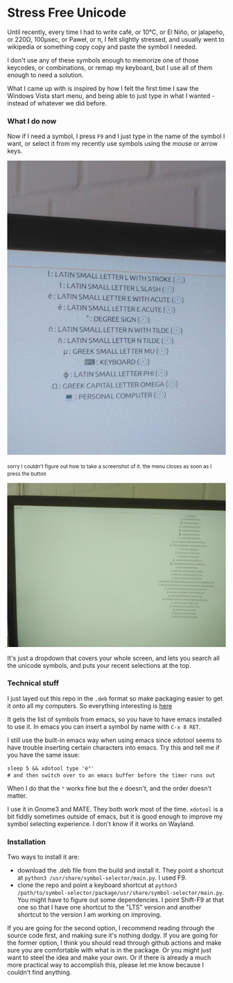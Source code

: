 # Stress Free Unicode

Until recently, every time I had to write café, or 10°C, or El Niño, or
jalapeño, or 220Ω, 100μsec, or Paweł, or π, I felt slightly stressed, and
usually went to wikipedia or something copy copy and paste the symbol I needed.

I don't use any of these symbols enough to memorize one of those keycodes, or
combinations, or remap my keyboard, but I use all of them enough to need a
solution.

What I came up with is inspired by how I felt the first time I saw the
Windows Vista start menu, and being able to just type in what I wanted - instead
of whatever we did before.

### What I do now

Now if I need a symbol, I press `F9` and I just type in the name of the symbol
I want, or select it from my recently use symbols using the mouse or arrow keys.

![close up of dropdown](pics/closeup.jpg)

<small>
	sorry I couldn't figure out how to take a screenshot of it. the menu closes
	as soon as I press the button
</small>

![search for integral sing](pics/search.jpeg)

It's just a dropdown that covers your whole screen, and lets you search all the
unicode symbols, and puts your recent selections at the top.

### Technical stuff

I just layed out this repo in the `.deb` format so make packaging easier to get
it onto all my computers. So everything interesting is
[here](package/usr/share/symbol-selector/)

It gets the list of symbols from emacs, so you have to have emacs
installed to use it. In emacs you can insert a symbol by name with `C-x 8 RET`.

I still use the built-in emacs way when using emacs since xdotool seems to have
trouble inserting certain characters into emacs. Try this and tell me if you
have the same issue:

```
sleep 5 && xdotool type 'é°'
# and then switch over to an emacs buffer before the timer runs out
```

When I do that the `°` works fine but the `é` doesn't, and the order doesn't
matter.

I use it in Gnome3 and MATE.  They both work most of the time. `xdotool` is a
bit fiddly sometimes outside of emacs, but it is good enough to improve my
symbol selecting experience. I don't know if it works on Wayland.

### Installation

Two ways to install it are:
* download the .deb file from the build and install it. They point a shortcut
at `python3 /usr/share/symbol-selector/main.py`. I used F9.
* clone the repo and point a keyboard shortcut at
`python3 /path/to/symbol-selector/package/usr/share/symbol-selector/main.py`.
You might have to figure out some dependencies.
I point Shift-F9 at that one so that I have one shortcut to the "LTS" version
and another shortcut to the version I am working on improving.

If you are going for the second option, I recommend reading through the source
code first, and making sure it's nothing dodgy. If you are going for the
former option, I think you should read through github actions and make sure
you are comfortable with what is in the package. Or you might just want to
steel the idea and make your own.  Or if there is already a much more practical
way to accomplish this, please let me know because I couldn't find anything.





